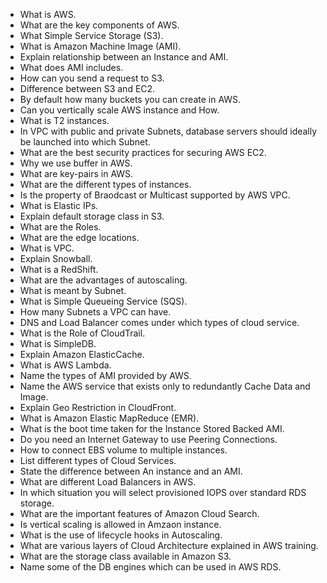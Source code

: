 - What is AWS.
- What are the key components of AWS.
- What Simple Service Storage (S3).
- What is Amazon Machine Image (AMI).
- Explain relationship between an Instance and AMI.
- What does AMI includes.
- How can you send a request to S3.
- Difference between S3 and EC2.
- By default how many buckets you can create in AWS.
- Can you vertically scale AWS instance and How.
- What is T2 instances.
- In VPC with public and private Subnets, database servers should ideally be launched into which Subnet.
- What are the best security practices for securing AWS EC2.
- Why we use buffer in AWS.
- What are key-pairs in AWS.
- What are the different types of instances.
- Is the property of Braodcast or Multicast supported by AWS VPC. 
- What is Elastic IPs.
- Explain default storage class in S3.
- What are the Roles.
- What are the edge locations.
- What is VPC.
- Explain Snowball.
- What is a RedShift.
- What are the advantages of autoscaling.
- What is meant by Subnet.
- What is Simple Queueing Service (SQS).
- How many Subnets a VPC can have.
- DNS and Load Balancer comes under which types of cloud service.
- What is the Role of CloudTrail.
- What is SimpleDB.
- Explain Amazon ElasticCache.
- What is AWS Lambda.
- Name the types of AMI provided by AWS.
- Name the AWS service that exists only to redundantly Cache Data and Image.
- Explain Geo Restriction in CloudFront.
- What is Amazon Elastic MapReduce (EMR).
- What is the boot time taken for the Instance Stored Backed AMI.
- Do you need an Internet Gateway to use Peering Connections.
- How to connect EBS volume to multiple instances.
- List different types of Cloud Services.
- State the difference between An instance and an AMI.
- What are different Load Balancers in AWS.
- In which situation you will select provisioned IOPS over standard RDS storage.
- What are the important features of Amazon Cloud Search.
- Is vertical scaling is allowed in Amzaon instance.
- What is the use of lifecycle hooks in Autoscaling.
- What are various layers of Cloud Architecture explained in AWS training.
- What are the storage class available in Amazon S3.
- Name some of the DB engines which can be used in AWS RDS.
